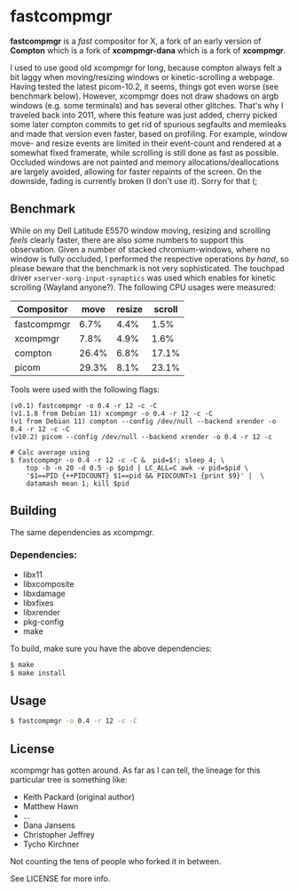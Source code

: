 # fastcompmgr

__fastcompmgr__ is a _fast_ compositor for X, a fork of an early version
of __Compton__ which is a fork of __xcompmgr-dana__ which is a fork
of __xcompmgr__.

I used to use good old xcompmgr for long, because compton always
felt a bit laggy when moving/resizing windows or kinetic-scrolling
a webpage. Having tested the latest picom-10.2, it seems, things got even
worse (see benchmark below). However, xcompmgr does not draw shadows
on argb windows (e.g. some terminals) and
has several other glitches. That's why I traveled back into 2011, where
this feature was just added, cherry picked some later compton commits
to get rid of spurious segfaults and memleaks and made that version even
faster, based on profiling.
For example, window move- and resize events are limited in their
event-count and rendered at a somewhat fixed framerate, while
scrolling is still done as fast as possible. Occluded windows are not
painted and memory allocations/deallocations are largely avoided,
allowing for faster repaints of the screen.
On the downside, fading is currently broken (I don't use it). Sorry
for that (;

## Benchmark
While on my Dell Latitude E5570 window moving, resizing and scrolling
*feels* clearly faster, there are also some numbers to support this
observation. Given a number of stacked chromium-windows, where no window
is fully occluded, I performed the respective operations *by hand*,
so please beware that the benchmark is not very sophisticated. The touchpad
driver `xserver-xorg-input-synaptics` was used which enables for kinetic
scrolling (Wayland anyone?). The following CPU usages were measured:

| Compositor    | move  | resize  | scroll |
| ------------- | ----- | ------- | ------ |
| fastcompmgr   | 6.7%  | 4.4%    | 1.5%   |
| xcompmgr      | 7.8%  | 4.9%    | 1.6%   |
| compton       | 26.4% | 6.8%    | 17.1%  |
| picom         | 29.3% | 8.1%    | 23.1%  |


Tools were used with the following flags:
~~~
(v0.1) fastcompmgr -o 0.4 -r 12 -c -C
(v1.1.8 from Debian 11) xcompmgr -o 0.4 -r 12 -c -C
(v1 from Debian 11) compton --config /dev/null --backend xrender -o 0.4 -r 12 -c -C
(v10.2) picom --config /dev/null --backend xrender -o 0.4 -r 12 -c

# Calc average using
$ fastcompmgr -o 0.4 -r 12 -c -C &  pid=$!; sleep 4; \
    top -b -n 20 -d 0.5 -p $pid | LC_ALL=C awk -v pid=$pid \
    '$1==PID {++PIDCOUNT} $1==pid && PIDCOUNT>1 {print $9}' |  \
    datamash mean 1; kill $pid
~~~



## Building

The same dependencies as xcompmgr.

### Dependencies:

* libx11
* libxcomposite
* libxdamage
* libxfixes
* libxrender
* pkg-config
* make

To build, make sure you have the above dependencies:

~~~ bash
$ make
$ make install
~~~

## Usage

~~~ bash
$ fastcompmgr -o 0.4 -r 12 -c -C
~~~

## License

xcompmgr has gotten around. As far as I can tell, the lineage for this
particular tree is something like:

* Keith Packard (original author)
* Matthew Hawn
* ...
* Dana Jansens
* Christopher Jeffrey
* Tycho Kirchner

Not counting the tens of people who forked it in between.

See LICENSE for more info.
